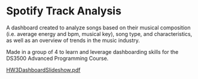 # Spotify Track Analysis
A dashboard created to analyze songs based on their musical composition (i.e. average energy and bpm, musical key), song type, and characteristics, as well as an overview of trends in the music industry. 

Made in a group of 4 to learn and leverage dashboarding skills for the DS3500 Advanced Programming Course. 

[HW3DashboardSlideshow.pdf](https://github.com/user-attachments/files/18287185/HW3DashboardSlideshow.pdf)
